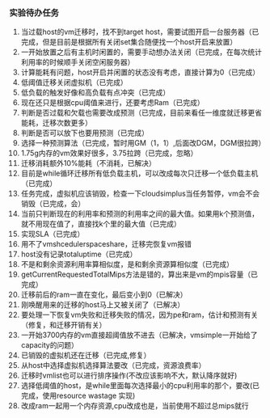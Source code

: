 ### 实验待办任务

1. 当过载host的vm迁移时，找不到target host，需要试图开启一台服务器（已完成，但是目前是根据所有关闭set集合随便找一个host开启来放置）
2. 一开始放置之后有主机时闲置的，需要手动想办法关闭（已完成，在每次统计利用率的时候顺手关闭空闲服务器）
3. 计算能耗有问题，host开启并闲置的状态没有考虑，直接计算为0（已完成）
4. 低阈值迁移关闭虚拟机（已完成）
5. 低负载的触发好像和高负载有点冲突（已完成）
6. 现在还只是根据cpu阈值来进行，还要考虑Ram（已完成）
7. 判断是否过载和欠载也需要改成预测（已完成，目前来看任一维度就迁移更省能耗，迁移次数更多）
8. 判断是否可以放下也要用预测（已完成）
9. 选择一种预测算法（已完成，暂时用GM（1，1）,后面改DGM，DGM很拉跨）
10. 1.75g内存的vm效果好很多，3.75拉跨（已完成，忽略）
11. 迁移消耗额外10%能耗（不消耗，已解决）
12. 目前是while循环迁移所有低负载主机，可以改成每次只迁移一个低负载主机（已完成）
13. 任务完成，虚拟机应该销毁，检查一下cloudsimplus当任务暂停，vm会不会销毁（已完成，会）
14. 当前只判断现在的利用率和预测的利用率之间的最大值。如果用k个预测值，就不用现在值了，直接找k个里的最大值（已完成）
15. 实现SLA（已完成）
16. 用不了vmshcedulerspaceshare，迁移完恢复vm报错
17. host没有记录totaluptime（已完成）
18. 不是和剩余资源利用率算相似度，是和剩余资源算相似度（已完成）
19. getCurrentRequestedTotalMips方法是错的，算出来是vm的mpis容量（已完成）
20. 迁移前后的ram一直在变化，最后变小到0（已解决）
21. 刚唤醒用来的迁移的host马上又被关闭了（已解决）
22. 要处理一下恢复vm失败和迁移失败的情况，因为pe和ram，估计和预测有关（修复，和迁移开销有关）
23. 一开始3700内存的vm直接超阈值放不进去（已解决，vmsimple一开始给了capacity的问题）
24. 已销毁的虚拟机还在迁移（已完成,修复）
25. 从host中选择虚拟机选择算法要改（已完成，资源浪费率）
26. 迁移时vmlist也可以进行排序操作(不改应该影响不大，默认降序就好)
27. 选择低阈值的host，是while里面每次选择最小的cpu利用率的那个，要改(已完成，使用resource wastage 实现)
28. 改成ram一起用一个内存资源,cpu改成也是，当前使用不超过总mips就行

